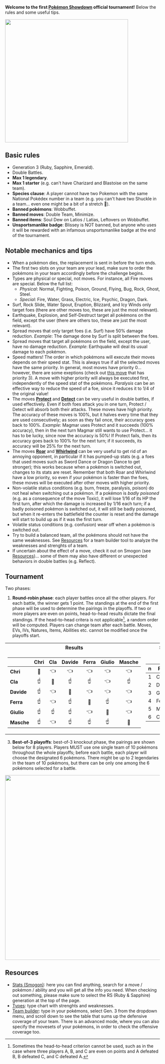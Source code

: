 **Welcome to the first [Pokémon Showdown](https://play.pokemonshowdown.com/) official tournament!** Below the rules and some useful tips.

<img src="https://i.pinimg.com/originals/87/e1/68/87e168675e78d16e2fd26bbeefc400c9.jpg" width="400">

## Basic rules
- Generation 3 (Ruby, Sapphire, Emerald).
- Double Battles.
- **Max 1 legendary**.
- **Max 1 starter** (e.g. can't have Charizard and Blastoise on the same team).
- __Species clause__: A player cannot have two Pokemon with the same National Pokédex number in a team (e.g. you can't have two Shuckle in a team... even one might be a bit of a stretch :grimacing:).
- __Banned pokémons__: Wobbuffet.
- __Banned moves__: Double Team, Minimize.
- __Banned items__: Soul Dew on Latios / Latias, Leftovers on Wobbuffet.
- __Unsportsmanlike badge__: Blissey is NOT banned, but anyone who uses it will be rewarded with an infamous unsportsmanlike badge at the end of the tournament.

## Notable mechanics and tips
- When a pokémon dies, the replacement is sent in before the turn ends.
- The first two slots on your team are your lead, make sure to order the pokémons in your team accordingly before the challenge begins.
- Types are physical or special, not moves. For instance, all Fire moves are special. Below the full list:
  - _Physical_: Normal, Fighting, Poison, Ground, Flying, Bug, Rock, Ghost, Steel.
  - _Special_: Fire, Water, Grass, Electric, Ice, Psychic, Dragon, Dark.
- Surf, Rock Slide, Water Spout, Eruption, Blizzard, and Icy Winds only target foes (there are other moves too, these are just the most relevant).
- Earthquake, Explosion, and Self-Destruct target all pokémons on the field, except the user (there are others too, these are just the most relevant).
- Spread moves that only target foes (i.e. Surf) have 50% damage reduction. _Example_: The damage done by Surf is split between the foes.
- Spread moves that target all pokémons on the field, except the user, have no damage reduction. _Example_: Earthquake will deal its usual damage to each pokémon.
- Speed matters! The order in which pokémons will execute their moves depends on their speed stat. This is always true if all the selected moves have the same priority. In general, most moves have priority 0... however, there are some exeptions (check out [this move](https://www.smogon.com/dex/rs/moves/protect/) that has priority 3). A move with higher priority will always be executed first, independently of the speed stat of the pokémons. _Paralysis_ can be an effective way to reduce the speed of a foe, since it reduces it to 1/4 of the original value!
- The moves [**Protect**](https://www.smogon.com/dex/rs/moves/protect/) and [**Detect**](https://www.smogon.com/dex/rs/moves/detect/) can be very useful in double battles, if used effectively. Even if both foes attack you in one turn, Protect / Detect will absorb both their attacks. These moves have high priority. The accuracy of these moves is 100%, but it halves every time that they are used consecutively; as soon as they fail once, their accuracy goes back to 100%. _Example_: Magmar uses Protect and it succeeds (100% accuracy), then in the next turn Magmar still wants to use Protect... it has to be lucky, since now the accuracy is 50%! If Protect fails, then its accuracy goes back to 100% for the next turn; if it succeeds, its accuracy will be 25% for the next turn.
- The moves [**Roar**](https://www.smogon.com/dex/rs/moves/roar/) and [**Whirlwind**](https://www.smogon.com/dex/rs/moves/whirlwind/) can be very useful to get rid of an annoying opponent, in particular if it has pumped-up stats (e.g. a foes that used moves such as Sword Dance or Dragon Dance to get stronger); this works because when a pokémon is switched out, changes to its stats are reset. Remember that both Roar and Whirlwind have a low priority, so even if your pokémon is faster than the foes, these moves will be executed after other moves with higher priority. 
- Non-volatile status conditions (e.g. burn, freeze, paralysis, poison) do not heal when switching out a pokémon. If a pokémon is _badly poisoned_ (e.g. as a consequence of the move Toxic), it will lose 1/16 of its HP the first turn, after which the damage is increased by 1/16 each turn; if a badly poisoned pokémon is switched out, it will still be badly poisoned, but when it re-enters the battlefield the counter is reset and the damage will start to build up as if it was the first turn.
- Volatile status conditions (e.g. confusion) wear off when a pokémon is switched out.
- Try to build a balanced team, all the pokémons should not have the same weaknesses. See [Resources](#resources) for a team builder tool to analyze the weaknesses and strenghts of a team.
- If uncertain about the effect of a move, check it out on Smogon (see [Resources](#resources))... some of them may also have different or unexpected behaviors in double battles (e.g. Reflect).

## Tournament
Two phases:
1. **Round-robin phase**: each player battles once all the other players. For each battle, the winner gets 1 point. The standings at the end of the first phase will be used to determine the pairings in the playoffs. If two or more players are even on points, head-to-head results dictate the final standings. If the head-to-head critera is not applicable[^1], a random order will be computed. Players can change team after each battle. Moves, EVs, IVs, Natures, Items, Abilities etc. cannot be modified once the playoffs start.

<table>
<tr><th>Results</th><th>Standings</th></tr>
<tr><td>
  
|            |     Chri      |      Cla      |     Davide    |     Ferra     |    Giulio     |    Masche     |
|------------|:-------------:|:-------------:|:-------------:|:-------------:|:-------------:|:-------------:|
| **Chri**   |:no_entry_sign:|:point_left:   |:point_left:   |:point_left:   |:point_left:   |:point_left:   |
| **Cla**    |:point_up:     |:no_entry_sign:|:point_up:     |:point_up:     |:point_left:   |:point_up:     |
| **Davide** |:point_up:     |:point_left:   |:no_entry_sign:|:point_left:   |:point_left:   |:point_left:   |
| **Ferra**  |:point_up:     |:point_left:   |:point_up:     |:no_entry_sign:|:point_up:     |:point_left:   |
| **Giulio** |:point_up:     |:point_up:     |:point_up:     |:point_left:   |:no_entry_sign:|:point_left:   |
| **Masche** |:point_up:     |:point_left:   |:point_up:     |:point_up:     |:point_up:     |:no_entry_sign:|
   
</td><td>
  
|n| Player     | Points |
|-|------------|:------:|
|1| Chri   |   5    |
|2| Davide |   4    |
|3| Giulio |   2    |
|4| Ferra  |   2    |
|5| Masche |   1    |
|6| Cla    |   1    |
  
</td></tr> 
</table>

3. **Best-of-3 playoffs**: best-of-3 knockout phase, the pairings are shown below for 8 players. Players MUST use one single team of 10 pokémons throughout the whole playoffs; before each battle, each player will choose the designated 6 pokémons. There might be up to 2 legendaries in the team of 10 pokémons, but there can be only one among the 6 pokémons selected for a battle.
<img src="https://www.interbasket.net/wp-content/uploads/6-team-bracket-1024x724.jpg" width="600">
<!-- <img src="https://www.interbasket.net/wp-content/uploads/8-team-single-elimination-bracket-seeded-1024x685.jpg" width="600"> -->

[^1]: Sometimes the head-to-head criterion cannot be used, such as in the case where three players A, B, and C are even on points and A defeated B, B defeated C, and C defeated A.

## Resources
- [Stats (Smogon)](https://www.smogon.com/dex/rs/pokemon/): here you can find anything, search for a move / pokémon / ability and you will get all the info you need. When checking out something, please make sure to select the RS (Ruby & Sapphire) generation at the top of the page.
- [Types](https://img.pokemondb.net/images/typechart-gen2345.png): type chart with strenghts and weaknesses.
- [Team builder](https://marriland.com/tools/team-builder/): type in your pokémons, select Gen. 3 from the dropdown menu, and scroll down to see the table that sums up the defensive coverage of your team. There is an advanced mode, where you can also specify the movesets of your pokémons, in order to check the offensive coverage too.
